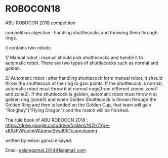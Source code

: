 # ROBOCON18
ABU ROBOCON 2018 competition

competition abjective : handling shuttlecocks and throwing them through rings.

it contains two robots:

1/ Manual robot : manual should pick shuttlecocks and handle it to automatic robot.
                  There are two types of shuttlecocks such as normal and golden.

2/ Automatic robot : after handling shuttlecock form manual robot, it should throw the shuttlecock at the ring to gain points.
                     If the shuttlecock is normal, automatic robot must throw it at normal rings(from different zones: zone1 and zone2).
                     If the shuttlecock is golden, automatic robot must throw it at golden ring (zone3) and when Golden Shuttlecock is                          thrown through the Golden Ring and then is landed on the Golden Cup, that team will gain "Rongbay"(“Flying Dragon”) 
                     and the match will be finished.
                     

The rule book of ABU ROBOCON 2018 : https://drive.google.com/drive/folders/1KZH7Yge-xKRkF7iNsdmjWJpmvtSysd9R?usp=sharing

written by eslam gamal elsayed.

Email: eslamgamal.201441@gmail.com
